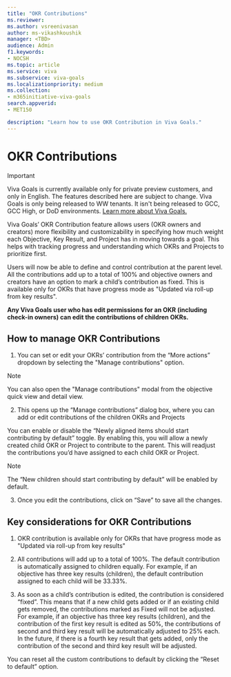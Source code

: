 ```yaml
---
title: "OKR Contributions"
ms.reviewer: 
ms.author: vsreenivasan
author: ms-vikashkoushik
manager: <TBD>
audience: Admin
f1.keywords:
- NOCSH
ms.topic: article
ms.service: viva
ms.subservice: viva-goals
ms.localizationpriority: medium
ms.collection:  
- m365initiative-viva-goals
search.appverid:
- MET150

description: "Learn how to use OKR Contribution in Viva Goals."
---
```


# OKR Contributions

> [!IMPORTANT]
> Viva Goals is currently available only for private preview customers, and only in English. The features described here are subject to change. Viva Goals is only being released to WW tenants. It isn't being released to GCC, GCC High, or DoD environments. [Learn more about Viva Goals.](https://go.microsoft.com/fwlink/?linkid=2189933)
  
Viva Goals’ OKR Contribution feature allows users (OKR owners and creators) more flexibility and customizability in specifying how much weight each Objective, Key Result, and Project has in moving towards a goal. This helps with tracking progress and understanding which OKRs and Projects to prioritize first. 
  
Users will now be able to define and control contribution at the parent level. All the contributions add up to a total of 100% and objective owners and creators have an option to mark a child’s contribution as fixed. This is available only for OKRs that have progress mode as "Updated via roll-up from key results". 

**Any Viva Goals user who has edit permissions for an OKR (including check-in owners) can edit the contributions of children OKRs.**

## How to manage OKR Contributions
  
1. You can set or edit your OKRs’ contribution from the “More actions” dropdown by selecting the "Manage contributions" option. 

> [!NOTE] 
> You can also open the "Manage contributions" modal from the objective quick view and detail view.

2. This opens up the “Manage contributions” dialog box, where you can add or edit contributions of the children OKRs and Projects

You can enable or disable the “Newly aligned items should start contributing by default” toggle. By enabling this, you will allow a newly created child OKR or Project to contribute to the parent. This will readjust the contributions you’d have assigned to each child OKR or Project.  
  
> [!Note]
> The “New children should start contributing by default” will be enabled by default. 

3. Once you edit the contributions, click on “Save” to save all the changes.  

## Key considerations for OKR Contributions

1. OKR contribution is available only for OKRs that have progress mode as "Updated via roll-up from key results"

2. All contributions will add up to a total of 100%. The default contribution is automatically assigned to children equally. For example, if an objective has three key results (children), the default contribution assigned to each child will be 33.33%. 

3. As soon as a child’s contribution is edited, the contribution is considered “fixed”. This means that if a new child gets added or if an existing child gets removed, the contributions marked as Fixed will not be adjusted. For example, if an objective has three key results (children), and the contribution of the first key result is edited as 50%, the contributions of second and third key result will be automatically adjusted to 25% each. In the future, if there is a fourth key result that gets added, only the contribution of the second and third key result will be adjusted. 

You can reset all the custom contributions to default by clicking the “Reset to default” option. 
